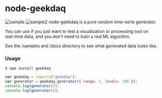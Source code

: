 node-geekdaq
============

 ![sample](https://raw.github.com/daizoru/node-geekdaq/master/docs/stock2.jpg)
 ![sample2](https://raw.github.com/daizoru/node-geekdaq/master/docs/stock1.jpg)
node-geekdaq is a pure random time-serie generator.

You can use if you just want to test a visualization or processing tool on real-time data, 
and you don't need to train a real ML algorithm.

See the /samples and /docs directory to see what generated data looks like.

### Usage

    $ npm install geekdaq

```JavaScript
var geekdaq = require("geekdaq");
var generator = geekdaq.generator({ range: 5, levels: 100 });
console.log(generator());
console.log(generator());
```

